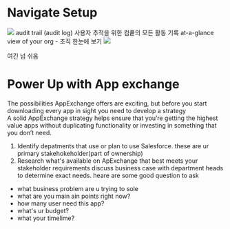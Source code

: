 # Navigate Setup

<img src = "https://user-images.githubusercontent.com/80088918/148955812-770ac101-fa71-4803-9364-9ce8a50b049d.png">
audit trail (audit log) 사용자 추적을 위한 컴픁의 모든 활동 기록  
at-a-glance view of your org - 조직 한눈에 보기


<img src = "https://user-images.githubusercontent.com/80088918/148956693-58c11161-ce34-499f-ac29-980f4d4e6430.png">

여긴 넘 쉬움

# Power Up with App exchange

The possibilities AppExchange offers are exciting, but before you start downloading every app in sight you need to develop a strategy  
A solid AppExchange strategy helps ensure that you’re getting the highest value apps without duplicating functionality or investing in something that you don’t need.  

1. Identify depatments that use or plan to use Salesforce. these are ur primary stakehokeholder(part of ownership)
2. Research what's available on ApExchange that best meets your stakeholder requirements  discuss business case with department heads to determine exact needs. heare are some good question to ask
- what business problem are u trying to sole
- what are you main ain points right now?
- how many user need this app?
- what's ur budget?
- what your timelime?